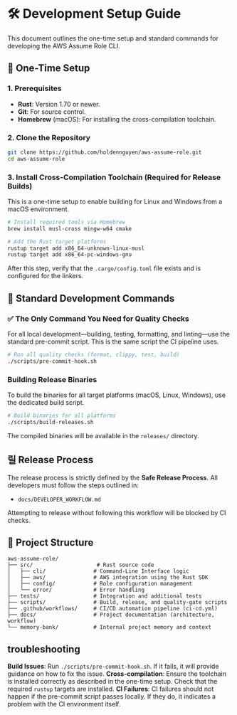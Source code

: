 # 🛠️ Development Setup Guide

This document outlines the one-time setup and standard commands for developing the AWS Assume Role CLI.

## 🚀 One-Time Setup

### 1. Prerequisites
- **Rust**: Version 1.70 or newer.
- **Git**: For source control.
- **Homebrew** (macOS): For installing the cross-compilation toolchain.

### 2. Clone the Repository
```bash
git clone https://github.com/holdennguyen/aws-assume-role.git
cd aws-assume-role
```

### 3. Install Cross-Compilation Toolchain (Required for Release Builds)
This is a one-time setup to enable building for Linux and Windows from a macOS environment.
```bash
# Install required tools via Homebrew
brew install musl-cross mingw-w64 cmake

# Add the Rust target platforms
rustup target add x86_64-unknown-linux-musl
rustup target add x86_64-pc-windows-gnu
```
After this step, verify that the `.cargo/config.toml` file exists and is configured for the linkers.

## 🔄 Standard Development Commands

### ✅ The Only Command You Need for Quality Checks
For all local development—building, testing, formatting, and linting—use the standard pre-commit script. This is the same script the CI pipeline uses.

```bash
# Run all quality checks (format, clippy, test, build)
./scripts/pre-commit-hook.sh
```

### Building Release Binaries
To build the binaries for all target platforms (macOS, Linux, Windows), use the dedicated build script.

```bash
# Build binaries for all platforms
./scripts/build-releases.sh
```

The compiled binaries will be available in the `releases/` directory.

## 릴 Release Process
The release process is strictly defined by the **Safe Release Process**. All developers must follow the steps outlined in:
- `docs/DEVELOPER_WORKFLOW.md`

Attempting to release without following this workflow will be blocked by CI checks.

## 📂 Project Structure
```
aws-assume-role/
├── src/                    # Rust source code
│   ├── cli/               # Command-Line Interface logic
│   ├── aws/               # AWS integration using the Rust SDK
│   ├── config/            # Role configuration management
│   └── error/             # Error handling
├── tests/                 # Integration and additional tests
├── scripts/               # Build, release, and quality-gate scripts
├── .github/workflows/     # CI/CD automation pipeline (ci-cd.yml)
├── docs/                  # Project documentation (architecture, workflow)
└── memory-bank/           # Internal project memory and context
```

##  troubleshooting
**Build Issues**: Run `./scripts/pre-commit-hook.sh`. If it fails, it will provide guidance on how to fix the issue.
**Cross-compilation**: Ensure the toolchain is installed correctly as described in the one-time setup. Check that the required `rustup` targets are installed.
**CI Failures**: CI failures should not happen if the pre-commit script passes locally. If they do, it indicates a problem with the CI environment itself. 
